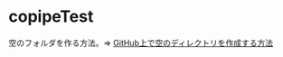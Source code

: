 # copipeTest

空のフォルダを作る方法。=> [GitHub上で空のディレクトリを作成する方法](https://zenn.dev/hosu/articles/e594fec54219f7)
